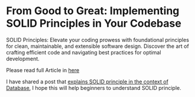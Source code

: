 # From Good to Great: Implementing SOLID Principles in Your Codebase

SOLID Principles: Elevate your coding prowess with foundational principles for clean, maintainable, and extensible software design. Discover the art of crafting efficient code and navigating best practices for optimal development.

Please read full Article in [here](https://nareshshahi.com/articles/from-good-to-great-implementing-solid-principles-in-your-codebase)

I have shared a post that [explains SOLID principle in the context of Database](https://nareshshahi.com/articles/importance-of-explaining-solid-principle-in-the-context-of-database), I hope this will help beginners to understand SOLID principle. 



